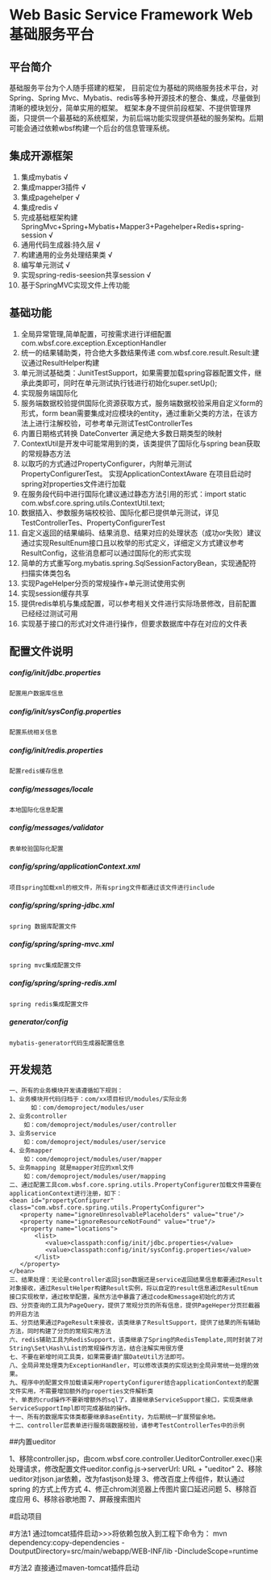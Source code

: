 # Web Basic Service Framework Web基础服务平台

## 平台简介

基础服务平台为个人随手搭建的框架， 目前定位为基础的网络服务技术平台，对Spring、Spring Mvc、Mybatis、redis等多种开源技术的整合、集成，尽量做到清晰的模块划分，简单实用的框架。
框架本身不提供前段框架、不提供管理界面，只提供一个最基础的系统框架，为前后端功能实现提供基础的服务架构。后期可能会通过依赖wbsf构建一个后台的信息管理系统。

## 集成开源框架

1.  集成mybatis √
2.  集成mapper3插件 √
3.  集成pagehelper √
4.  集成redis √
5.  完成基础框架构建 SpringMvc+Spring+Mybatis+Mapper3+Pagehelper+Redis+spring-session √
6.  通用代码生成器:持久层 √
7.  构建通用的业务处理结果类  √
8.  编写单元测试 √
9.  实现spring-redis-seesion共享session √
10. 基于SpringMVC实现文件上传功能

## 基础功能

1. 全局异常管理,简单配置，可按需求进行详细配置
	com.wbsf.core.exception.ExceptionHandler 
2. 统一的结果辅助类，符合绝大多数结果传递
	com.wbsf.core.result.Result:建议通过ResultHelper构建
3. 单元测试基础类：JunitTestSupport，如果需要加载spring容器配置文件，继承此类即可，同时在单元测试执行钱进行初始化super.setUp();
4. 实现服务端国际化
5. 服务端数据校验提供国际化资源获取方式，服务端数据校验采用自定义form的形式，form bean需要集成对应模块的entity，通过重新父类的方法，在该方法上进行注解校验，可参考单元测试TestControllerTes
6. 内置日期格式转换 DateConverter 满足绝大多数日期类型的映射
7. ContextUtil是开发中可能常用到的类，该类提供了国际化与spring bean获取的常规静态方法
8. 以取巧的方式通过PropertyConfigurer，内附单元测试PropertyConfigurerTest。 实现ApplicationContextAware 在项目启动时spring对properties文件进行加载
9. 在服务段代码中进行国际化建议通过静态方法引用的形式：import static com.wbsf.core.spring.utils.ContextUtil.text;
10. 数据插入、参数服务端校校验、国际化都已提供单元测试，详见TestControllerTes、PropertyConfigurerTest
11. 自定义返回的结果编码、结果消息、结果对应的处理状态（成功or失败）建议通过实现ResultEnum接口且以枚举的形式定义，详细定义方式建议参考ResultConfig，这些消息都可以通过国际化的形式实现
12. 简单的方式重写org.mybatis.spring.SqlSessionFactoryBean，实现通配符扫描实体类包名
13. 实现PageHelper分页的常规操作+单元测试使用实例
14. 实现session缓存共享
15. 提供redis单机与集成配置，可以参考相关文件进行实际场景修改，目前配置已经经过测试可用
16. 实现基于接口的形式对文件进行操作，但要求数据库中存在对应的文件表
## 配置文件说明

##### config/init/jdbc.properties
    
    配置用户数据库信息
   
##### config/init/sysConfig.properties
    
    配置系统相关信息

##### config/init/redis.properties

    配置redis缓存信息
    
##### config/messages/locale

    本地国际化信息配置
    
##### config/messages/validator

    表单校验国际化配置
    
##### config/spring/applicationContext.xml

    项目spring加载xml的根文件，所有spring文件都通过该文件进行include
    
##### config/spring/spring-jdbc.xml  

    spring 数据库配置文件
    
##### config/spring/spring-mvc.xml

    spring mvc集成配置文件
    
##### config/spring/spring-redis.xml

    spring redis集成配置文件 
    
##### generator/config
    mybatis-generator代码生成器配置信息
 
## 开发规范

    一、所有的业务模块开发请遵循如下规则：
    1、业务模块开代码归档于：com/xx项目标识/modules/实际业务
          如：com/demoproject/modules/user
    2、业务controller
        如：com/demoproject/modules/user/controller
    3、业务service
        如：com/demoproject/modules/user/service
    4、业务mapper
        如：com/demoproject/modules/user/mapper
    5、业务mapping 就是mapper对应的xml文件
        如：com/demoproject/modules/user/mapping
    二、通过配置工具com.wbsf.core.spring.utils.PropertyConfigurer加载文件需要在applicationContext进行注册，如下：
    <bean id="propertyConfigurer" class="com.wbsf.core.spring.utils.PropertyConfigurer">
       <property name="ignoreUnresolvablePlaceholders" value="true"/>
       <property name="ignoreResourceNotFound" value="true"/>
       <property name="locations">
           <list>
              <value>classpath:config/init/jdbc.properties</value>
              <value>classpath:config/init/sysConfig.properties</value>
           </list>
       </property>
    </bean>
    三、结果处理：无论是controller返回json数据还是service返回结果信息都要通过Result对象接收，通过ResultHelper构建Result实例，将以自定的result信息通过ResultEnum接口实现枚举，通过枚举配置，虽然方法中暴露了通过code和message初始化的方式
    四、分页查询的工具为PageQuery，提供了常规分页的所有信息，提供PageHeper分页拦截器的开启方法
    五、分页结果通过PageResult来接收，该类继承了ResultSupport，提供了结果的所有辅助方法，同时构建了分页的常规实用方法
    六、redis辅助工具为RedisSupport，该类继承了Spring的RedisTemplate,同时封装了对String\Set\Hash\List的常规操作方法，结合注解实用很方便
    七、不要在新增时间工具类，如果需要请扩展DateUtil方法即可。
    八、全局异常处理类为ExceptionHandler，可以修改该类的实现达到全局异常统一处理的效果。
    九、程序中的配置文件加载请采用PropertyConfigurer结合applicationContext的配置文件实用，不需要增加额外的properties文件解析类
    十、单表的crud操作不要新增额外的sql了，直接继承ServiceSupport接口，实现类继承ServiceSupportImpl即可完成基础的操作。
    十一、所有的数据库实体类都要继承BaseEntity，为后期统一扩展预留余地。
    十二、controller层表单进行服务端数据校验，请参考TestControllerTes中的示例
    
##内置ueditor

1、移除controller.jsp，由com.wbsf.core.controller.UeditorController.exec()来处理请求，修改配置文件ueditor.config.js→serverUrl: URL + "ueditor"
2、移除ueditor对json.jar依赖，改为fastjson处理
3、修改百度上传组件，默认通过spring 的方式上传方式
4、修正chrom浏览器上传图片窗口延迟问题
5、移除百度应用
6、移除谷歌地图
7、屏蔽搜索图片


#启动项目

#方法1 通过tomcat插件启动>>>将依赖包放入到工程下命令为：
	mvn dependency:copy-dependencies -DoutputDirectory=src/main/webapp/WEB-INF/lib  -DincludeScope=runtime
	
#方法2 直接通过maven-tomcat插件启动